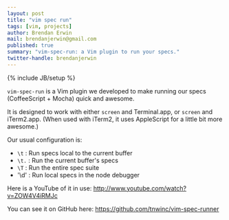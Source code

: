 ```yaml
---
layout: post
title: "vim spec run"
tags: [vim, projects]
author: Brendan Erwin
mail: brendanjerwin@gmail.com
published: true
summary: "vim-spec-run: a Vim plugin to run your specs."
twitter-handle: brendanjerwin
---
```

{% include JB/setup %}

`vim-spec-run` is a Vim plugin we developed to make running our specs
(CoffeeScript + Mocha) quick and awesome.

It is designed to work with either `screen` and Terminal.app, or
`screen` and iTerm2.app. (When used with iTerm2, it uses AppleScript for
a little bit more awesome.)

Our usual configuration is:

  - `\t` : Run specs local to the current buffer
  - `\t.` : Run the current buffer's specs
  - `\T` : Run the entire spec suite
  - '\d' : Run local specs in the node debugger

Here is a YouTube of it in use: http://www.youtube.com/watch?v=ZOW4V4iRMJc

You can see it on GitHub here: https://github.com/tnwinc/vim-spec-runner
